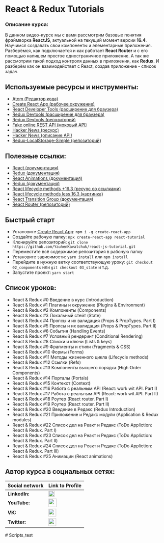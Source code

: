 

#  React & Redux Tutorials

### Описание курса:
В данном видео-курсе мы с вами рассмотрим базовые понятия фрэймворка **ReactJS**, актуальной на текущий момент версии **16.4**. Научимся создавать свои компоненты и элементарные приложения. Разберёмся, как подключается и как работает **React Router** и с его помощью напишем простое одностраничное приложение. А так же рассмотрим такой подход контроля данных в приложении, как **Redux**. И разберём как он взаимодействет с React, создав приложение - список задач.

## Используемые ресурсы и инструменты:
- [Atom (Редактор кода)](https://atom.io/)
- [Create React App (рабочее окружение)](https://github.com/facebook/create-react-app)
- [React Developer Tools (расширение для браузера)](https://chrome.google.com/webstore/detail/react-developer-tools/fmkadmapgofadopljbjfkapdkoienihi?hl=ru)
- [Redux Devtools (расширение для браузера)](https://chrome.google.com/webstore/detail/redux-devtools/lmhkpmbekcpmknklioeibfkpmmfibljd?hl=ru)
- [Redux Devtools (репозиторий)](https://github.com/zalmoxisus/redux-devtools-extension)
- [Fake online REST API (моковый API)](https://jsonplaceholder.typicode.com/)
- [Hacker News (ресурс)](https://hn.algolia.com/?query=&sort=byPopularity&prefix&page=0&dateRange=all&type=story)
- [Hacker News (описание API)](https://hn.algolia.com/api)
- [Redux-LocalStorage-Simple (репозиторий)](https://www.npmjs.com/package/redux-localstorage-simple)

## Полезные ссылки:
- [React (документация)](https://reactjs.org/docs/getting-started.html)
- [Redux (документация)](https://redux.js.org/)
- [React Animations (документация)](https://reactcommunity.org/react-transition-group/)
- [Redux (документация)](https://redux.js.org/)
- [React lifecycle methods +16.3 (ресурс со ссылками)](http://projects.wojtekmaj.pl/react-lifecycle-methods-diagram/)
- [React lifecycle methods less 16.3 (картинка)](https://webjustify.com/wp-content/uploads/2018/04/component-lifecycle.png)
- [React Transition Group (документация)](https://reactcommunity.org/react-transition-group/)
- [React Router (репозиторий)](https://github.com/ReactTraining/react-router)

## Быстрый старт
- Установите [Create React App](https://github.com/facebook/create-react-app): `npm i -g create-react-app`
- Создайте рабочую папку: `npx create-react-app react-tutorial`
- Клонируйте репозиторий: `git clone https://github.com/YauhenKavalchuk/react-js-tutorial.git`
- Переместите всё содержимое репозитория в рабочую папку
- Установите зависимости: `yarn install` или `npm install`
- Перейдите в нужную ветку соответствующую уроку: `git checkout 02_components` или `git checkout 03_state` и т.д.
- Запустите проект: `yarn start`

## Список уроков:
- React & Redux #0 Введение в курс (Introduction)
- React & Redux #1 Плагины и окружение (Plugins & Environment)
- React & Redux #2 Компоненты (Components)
- React & Redux #3 Локальный стейт (State)
- React & Redux #4 Пропсы и их валидация (Props & PropTypes. Part I)
- React & Redux #5 Пропсы и их валидация (Props & PropTypes. Part II)
- React & Redux #6 События (Handling Events)
- React & Redux #7 Условный рендеринг (Conditional Rendering)
- React & Redux #8 Списки и ключи (Lists & keys)
- React & Redux #9 Фрагменты и стили (Fragments  & CSS)
- React & Redux #10 Формы (Forms)
- React & Redux #11 Методы жизненного цикла (Lifecycle methods)
- React & Redux #12 Ссылки (Refs)
- React & Redux #13 Компоненты высшего порядка (High Order Components)
- React & Redux #14 Порталы (Portals)
- React & Redux #15 Контекст (Context)
- React & Redux #16 Работа с реальным API (React: work wit API. Part I)
- React & Redux #17 Работа с реальным API (React: work wit API. Part II)
- React & Redux #18 Роутер (React router. Part I)
- React & Redux #19 Роутер (React router. Part II)
- React & Redux #20 Введение в Редакс (Redux Introduction)
- React & Redux #21 Приложение и Редакс модули (Application & Redux modules)
- React & Redux #22 Список дел на Реакт и Редакс (ToDo Appliction: React & Redux. Part I)
- React & Redux #23 Список дел на Реакт и Редакс (ToDo Appliction: React & Redux. Part II)
- React & Redux #24 Список дел на Реакт и Редакс (ToDo Appliction: React & Redux. Part III)
- React & Redux #25 Анимации (React animations)

## Автор курса в социальных сетях:
Social network | Link to Profile
-----|-----
**LinkedIn:** | [<img src="https://upload.wikimedia.org/wikipedia/commons/thumb/0/01/LinkedIn_Logo.svg/1280px-LinkedIn_Logo.svg.png" height="20" />](http://www.linkedin.com/in/YauhenKavalchuk)
**YouTube:** | [<img src="https://upload.wikimedia.org/wikipedia/commons/thumb/e/e1/Logo_of_YouTube_%282015-2017%29.svg/1280px-Logo_of_YouTube_%282015-2017%29.svg.png" height="27" />](https://youtube.com/c/YauhenKavalchuk)
**VK:** | [<img src="http://pngimg.com/uploads/vkontakte/vkontakte_PNG27.png" height="25" />](http://vk.com/YauhenKavalchuk)
**Twitter:** | [<img src="https://logos-download.com/wp-content/uploads/2016/02/Twitter_logo_bird_transparent_png.png" height="25" />](https://twitter.com/YauhenKavalchuk)
#   S c r i p t s _ t e s t  
 